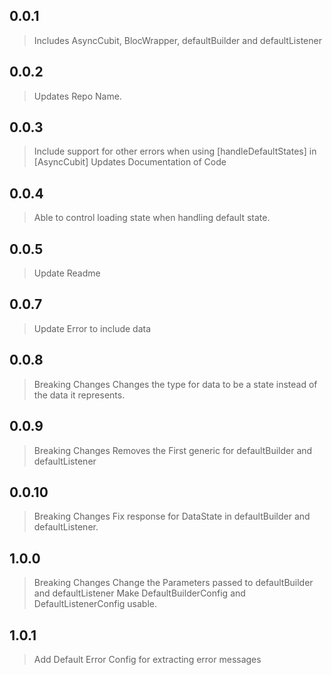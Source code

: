 ## 0.0.1

> Includes AsyncCubit, BlocWrapper, defaultBuilder and defaultListener

## 0.0.2

> Updates Repo Name.

## 0.0.3

> Include support for other errors when using [handleDefaultStates] in [AsyncCubit]
> Updates Documentation of Code

## 0.0.4

> Able to control loading state when handling default state.

## 0.0.5

> Update Readme

## 0.0.7

> Update Error to include data

## 0.0.8

> Breaking Changes
> Changes the type for data to be a state instead of the data it represents.

## 0.0.9

> Breaking Changes
> Removes the First generic for defaultBuilder and defaultListener

## 0.0.10

> Breaking Changes
> Fix response for DataState in defaultBuilder and defaultListener.

## 1.0.0

> Breaking Changes
> Change the Parameters passed to defaultBuilder and defaultListener
> Make DefaultBuilderConfig and DefaultListenerConfig usable.

## 1.0.1

> Add Default Error Config for extracting error messages